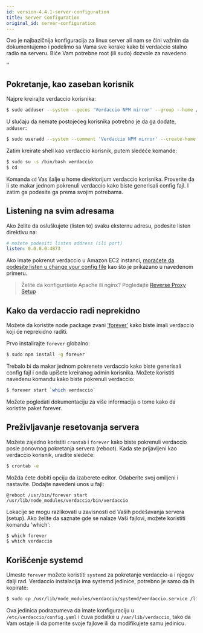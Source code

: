 ```yaml
---
id: version-4.4.1-server-configuration
title: Server Configuration
original_id: server-configuration
---
```


Ovo je najbazičnija konfiguracija za linux server ali nam se čini važnim da dokumentujemo i podelimo sa Vama sve korake kako bi verdaccio stalno radio na serveru. Biće Vam potrebne root (ili sudo) dozvole za navedeno.

<div id="codefund">''</div>

## Pokretanje, kao zaseban korisnik
Najpre kreirajte verdaccio korisnika:

```bash
$ sudo adduser --system --gecos 'Verdaccio NPM mirror' --group --home /var/lib/verdaccio verdaccio
```

U slučaju da nemate postojećeg korisnika potrebno je da ga dodate, `adduser`:

```bash
$ sudo useradd --system --comment 'Verdaccio NPM mirror' --create-home --home-dir /var/lib/verdaccio --shell /sbin/nologin verdaccio
```

Zatim kreirate shell kao verdaccio korisnik, putem sledeće komande:

```bash
$ sudo su -s /bin/bash verdaccio
$ cd
```

Komanda `cd` Vas šalje u home direktorijum verdaccio korisnika. Proverite da li ste makar jednom pokrenuli verdaccio kako biste generisali config fajl. I zatim ga podesite ga prema svojim potrebama.

## Listening na svim adresama
Ako želite da osluškujete (listen to) svaku eksternu adresu, podesite listen direktivu na:
```yaml
# možete podesiti listen address (ili port)
listen: 0.0.0.0:4873
```

Ako imate pokrenut verdaccio u Amazon EC2 instanci, [moraćete da podesite listen u change your config file](https://github.com/verdaccio/verdaccio/issues/314#issuecomment-327852203) kao što je prikazano u navedenom primeru.

> Želite da konfigurišete Apache ili nginx? Pogledajte [Reverse Proxy Setup](reverse-proxy.md)

## Kako da verdaccio radi neprekidno
Možete da koristite node package zvani ['forever'](https://github.com/nodejitsu/forever) kako biste imali verdaccio koji će neprekidno raditi.

Prvo instalirajte `forever` globalno:
```bash
$ sudo npm install -g forever
```

Trebalo bi da makar jednom pokrenete verdaccio kako biste generisali config fajl i onda upišete kreiranog admin korisnika. Možete koristiti navedenu komandu kako biste pokrenuli verdaccio:

```bash
$ forever start `which verdaccio`
```

Možete pogledati dokumentaciju za više informacija o tome kako da koristite paket forever.

## Preživljavanje resetovanja servera
Možete zajedno koristiti `crontab` i `forever` kako biste pokrenuli verdaccio posle ponovnog pokretanja servera (reboot). Kada ste prijavljeni kao verdaccio korisnik, uradite sledeće:

```bash
$ crontab -e
```

Možda ćete dobiti opciju da izaberete editor. Odaberite svoj omiljeni i nastavite. Dodajte navedeni unos u fajl:

```
@reboot /usr/bin/forever start /usr/lib/node_modules/verdaccio/bin/verdaccio
```

Lokacije se mogu razlikovati u zavisnosti od Vaših podešavanja servera (setup). Ako želite da saznate gde se nalaze Vaši fajlovi, možete koristiti komandu 'which':

```bash
$ which forever
$ which verdaccio
```

## Korišćenje systemd
Umesto `forever` možete koristiti `systemd` za pokretanje verdaccio-a i njegov dalji rad. Verdaccio instalacija ima systemd jedinice, potrebno je samo da ih kopirate:
```bash
$ sudo cp /usr/lib/node_modules/verdaccio/systemd/verdaccio.service /lib/systemd/system/ && sudo systemctl daemon-reload
```
Ova jedinica podrazumeva da imate konfiguraciju u `/etc/verdaccio/config.yaml` i čuva podatke u `/var/lib/verdaccio`, tako da Vam ostaje ili da pomerite svoje fajlove ili da modifikujete samu jedinicu.
